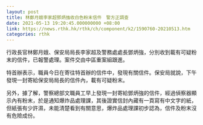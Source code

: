 ```yaml
---
layout: post
title: 林鄭月娥李家超鄧炳強收白色粉末信件　警方正調查
date: 2021-05-13 19:20:45.000000000 +08:00
link: https://news.rthk.hk/rthk/ch/component/k2/1590760-20210513.htm
categories: rthk
---
```


行政長官林鄭月娥、保安局局長李家超及警務處處長鄧炳強，分別收到載有可疑粉末的信件，已報警處理。案件交由中區重案組跟進。

特首辦表示，職員今日在寄往特首辦的信件中，發現有關信件。保安局就說，下午發現一封寄給保安局局長的信件內，載有可疑粉末。

另外，據了解，警察總部文職員工早上發現一封寄給鄧炳強的信件，經過偵察器顯示內有粉末，於是通知爆炸品處理課，其後證實信封內藏有一頁寫有中文字的紙，但紙張有少許濕，未能清楚看到有關意思，爆炸品處理課初步認為，信件及粉末沒有危險成份。

